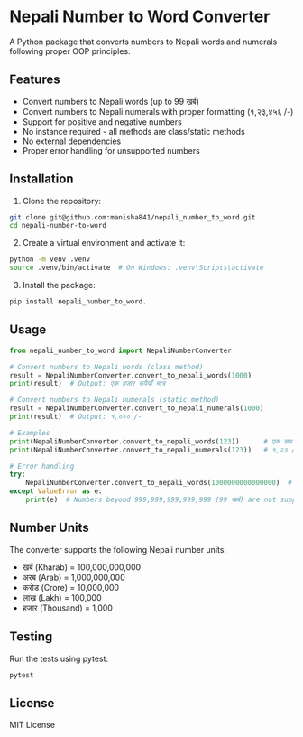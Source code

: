 # Nepali Number to Word Converter

A Python package that converts numbers to Nepali words and numerals following proper OOP principles.

## Features

- Convert numbers to Nepali words (up to 99 खर्ब)
- Convert numbers to Nepali numerals with proper formatting (१,२३,४५६ /-)
- Support for positive and negative numbers
- No instance required - all methods are class/static methods
- No external dependencies
- Proper error handling for unsupported numbers

## Installation

1. Clone the repository:
```bash
git clone git@github.com:manisha841/nepali_number_to_word.git
cd nepali-number-to-word
```

2. Create a virtual environment and activate it:
```bash
python -m venv .venv
source .venv/bin/activate  # On Windows: .venv\Scripts\activate
```

3. Install the package:
```bash
pip install nepali_number_to_word.
```

## Usage

```python
from nepali_number_to_word import NepaliNumberConverter

# Convert numbers to Nepali words (class method)
result = NepaliNumberConverter.convert_to_nepali_words(1000)
print(result)  # Output: एक हजार रूपैयाँ मात्र

# Convert numbers to Nepali numerals (static method)
result = NepaliNumberConverter.convert_to_nepali_numerals(1000)
print(result)  # Output: १,००० /-

# Examples
print(NepaliNumberConverter.convert_to_nepali_words(123))      # एक सय तेइस रूपैयाँ मात्र
print(NepaliNumberConverter.convert_to_nepali_numerals(123))   # १,२३ /-

# Error handling
try:
    NepaliNumberConverter.convert_to_nepali_words(1000000000000000)  # Raises ValueError
except ValueError as e:
    print(e)  # Numbers beyond 999,999,999,999,999 (99 खर्ब) are not supported
```

## Number Units

The converter supports the following Nepali number units:
- खर्ब (Kharab) = 100,000,000,000
- अरब (Arab) = 1,000,000,000
- करोड (Crore) = 10,000,000
- लाख (Lakh) = 100,000
- हजार (Thousand) = 1,000

## Testing

Run the tests using pytest:
```bash
pytest
```

## License

MIT License
